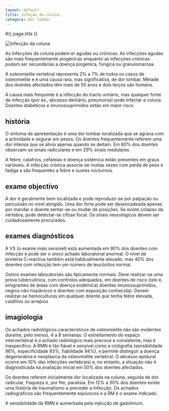 ```yaml
---
layout: default
title: infeção da coluna
category: dor lombar
---
```


#{{ page.title }}

<img src="http://www.dorlombar.com/images/infeccoes-da-coluna.jpg" alt="Infecção da coluna" />

As infecções da coluna podem er agudas ou crónicas. As infecções agudas são mais frequentemente piogénicas enquanto as infecções crónicas podem ser secundárias a doença piogénica, fúngica ou granulomarosa.

A osteomielite vertebral representa 2% a 7% de todos os casos de osteomielite e é uma causa rara, mas significativa, de dor lombar. Metade dos doentes afectados têm mais de 50 anos e dois terços são homens.

A causa mais frequente é a infecção do tracto urinário, mas qualquer fonte de infecção (por ex., abcesso dentário, pneumonia) pode infectar a coluna. Doentes diabéticos e imunossuprimidos estão em maior risco
<h2>história</h2>
O sintoma de apresentação é uma dor lombar localizada que se agrava com a actividade e segurar em pesos. Os doentes frequentemente referem uma dor intensa que se alivia apenas quando se deitam. Em 60% dos doentes observam-se sinais radiculares e em 29% sinais medulares.

A febre, calafrios, cefaleias e doença sistémica estão presentes em graus variáveis. A infecção crónica associa-se muitas vezes com perda de peso e fadiga e são frequentes a febre e suores nocturnos.
<h2>exame objectivo</h2>
A dor é geralmente bem localizada e pode reproduzir-se por palpação ou percussão no nível atingido. Uma dor forte pode ser desencadeada apenas por mandar o doente sentar-se ou mudar de posições. Se existe colapso da vértebra, pode detectar-se cifose focal. Os sinais neurológicos devem ser cuidadosamente procurados.
<h2>exames diagnósticos</h2>
A VS (o exame mais sensível) está aumentada em 90% dos doentes com infecção e pode ser o único achado laboratorial anormal. O nível de proteína C-reactiva também está habitualmente elevado, mas 40% dos doentes com infecção tem um número de leucócitos normal.

Outros exames laboratoriais são tipicamente normais. Deve realizar-se uma prova tuberculínica, com controlos adequados, em doentes de risco (isto é, emigrantes de áreas com doença endémica) doentes imunossuprimidos, negros não hispânicos e doentes com exposição conhecida). Devem realizar-se hemoculturas em qualquer doente que tenha febre elevada, calafrios ou arrepios
<h2>imagiologia</h2>
Os achados radiológicos característicos de osteomielite não são evidentes durante, pelo menos, 4 a 8 semanas. O estreitamento do espaço intervertebral é o achado radiológico mais precoce e consistente, mas é inespecífico. A RMN é tão fiável e sensível como a cintigrafia (sensibilidade 96%, especificidade 93%, fiabilidade 94%), e permite distinguir a doença degenerativa e neoplásica da osteomielite vertebral. O abcesso epidural ocorre em 10% das infecções vertebrais) e, no entanto, a situação não é diagnosticada na avaliação inicial em 50% dos doentes afectados.

Os doentes referem inicialmente dor localizada na coluna, seguida de dor radicular, fraqueza e, por fim, paralisia. Em 12% a 30% dos doentes existe uma história de traumatismo a preceder a infecção. Os achados radiográficos são frequentemente equívocos e a RM é o exame indicado.

A sensibilidade da RMN é aumentada pela injecção de gadolinium.
